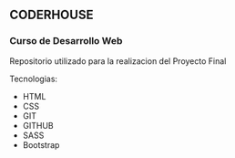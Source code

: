 ## CODERHOUSE

### Curso de Desarrollo Web

Repositorio utilizado para la realizacion del Proyecto Final

Tecnologias:
- HTML
- CSS
- GIT
- GITHUB
- SASS
- Bootstrap
